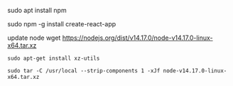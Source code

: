 sudo apt install npm

sudo npm -g install create-react-app

update node
    wget https://nodejs.org/dist/v14.17.0/node-v14.17.0-linux-x64.tar.xz

    sudo apt-get install xz-utils

    sudo tar -C /usr/local --strip-components 1 -xJf node-v14.17.0-linux-x64.tar.xz